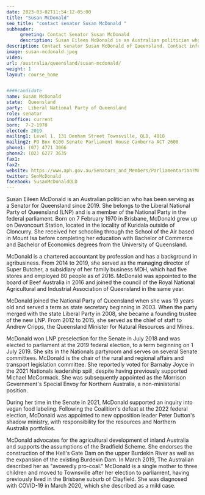 ```yaml
---
date: 2023-03-02T11:54:12-05:00
title: "Susan McDonald"
seo_title: "contact senator Susan McDonald "
subheader:
     greeting: Contact Senator Susan McDonald
     description: Susan Eileen McDonald is an Australian politician who has been serving as a Senator for Queensland since 2019.
description: Contact senator Susan McDonald of Queensland. Contact information for Susan McDonald includes email address, phone number, and mailing address.
image: susan-mcdonald.jpeg
video:
url: /australia/queensland/susan-mcdonald/
weight: 1
layout: course_home


####candidate
name: Susan McDonald
state:	Queensland
party:	Liberal National Party of Queensland
role: senator
inoffice: current
born:  7-2-1970
elected: 2019
mailing1: Level 1, 131 Denham Street Townsville, QLD, 4810
mailing2: PO Box 6100 Senate Parliament House Canberra ACT 2600
phone1:	(07) 4771 3066
phone2: (02) 6277 3635
fax1:
fax2:
website: https://www.aph.gov.au/Senators_and_Members/Parliamentarian?MPID=123072
twitter: SenMcDonald
facebook: SusanMcDonaldQLD
---
```

Susan Eileen McDonald is an Australian politician who has been serving as a Senator for Queensland since 2019. She belongs to the Liberal National Party of Queensland (LNP) and is a member of the National Party in the federal parliament. Born on 7 February 1970 in Brisbane, McDonald grew up on Devoncourt Station, located in the locality of Kuridala outside of Cloncurry. She received her schooling through the School of the Air based in Mount Isa before completing her education with Bachelor of Commerce and Bachelor of Economics degrees from the University of Queensland.

McDonald is a chartered accountant by profession and has a background in agribusiness. From 2014 to 2019, she served as the managing director of Super Butcher, a subsidiary of her family business MDH, which had five stores and employed 80 people as of 2016. McDonald was appointed to the board of Beef Australia in 2016 and joined the council of the Royal National Agricultural and Industrial Association of Queensland in the same year.

McDonald joined the National Party of Queensland when she was 19 years old and served a term as state secretary beginning in 2003. When the party merged with the state Liberal Party in 2008, she became a founding trustee of the new LNP. From 2012 to 2015, she served as the chief of staff to Andrew Cripps, the Queensland Minister for Natural Resources and Mines.

McDonald won LNP preselection for the Senate in July 2018 and was elected to parliament at the 2019 federal election, to a term beginning on 1 July 2019. She sits in the Nationals partyroom and serves on several Senate committees. McDonald is the chair of the rural and regional affairs and transport legislation committee. She reportedly voted for Barnaby Joyce in the 2021 Nationals leadership spill, despite having previously supported Michael McCormack. She was subsequently appointed as the Morrison Government's Special Envoy for Northern Australia, a non-ministerial position.

During her time in the Senate in 2021, McDonald supported an inquiry into vegan food labeling. Following the Coalition's defeat at the 2022 federal election, McDonald was appointed to new opposition leader Peter Dutton's shadow ministry, with responsibility for the resources and Northern Australia portfolios.

McDonald advocates for the agricultural development of inland Australia and supports the assumptions of the Bradfield Scheme. She endorses the construction of the Hell's Gate Dam on the upper Burdekin River as well as the expansion of the existing Burdekin Dam. In March 2019, The Australian described her as "avowedly pro-coal." McDonald is a single mother to three children and moved to Townsville after her election to parliament, having previously lived in the Brisbane suburb of Clayfield. She was diagnosed with COVID-19 in March 2020, which she described as a mild case.
